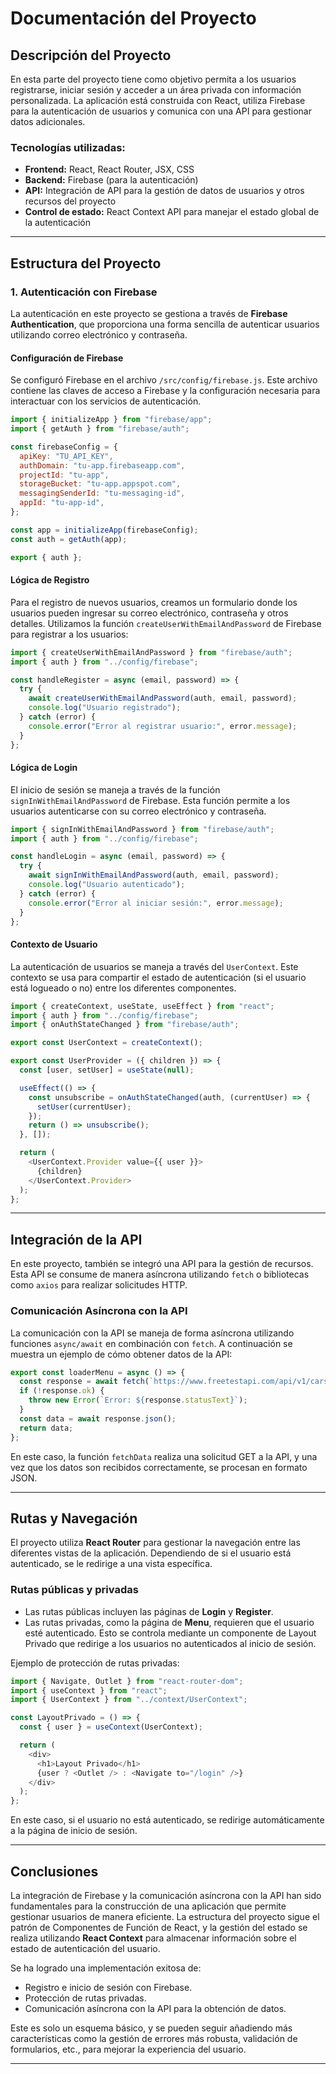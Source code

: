
# Documentación del Proyecto

## Descripción del Proyecto

En esta parte del proyecto tiene como objetivo permita a los usuarios registrarse, iniciar sesión y acceder a un área privada con información personalizada. La aplicación está construida con React, utiliza Firebase para la autenticación de usuarios y comunica con una API para gestionar datos adicionales.

### Tecnologías utilizadas:
- **Frontend:** React, React Router, JSX, CSS
- **Backend:** Firebase (para la autenticación)
- **API:** Integración de API para la gestión de datos de usuarios y otros recursos del proyecto
- **Control de estado:** React Context API para manejar el estado global de la autenticación

---

## Estructura del Proyecto

### 1. **Autenticación con Firebase**
La autenticación en este proyecto se gestiona a través de **Firebase Authentication**, que proporciona una forma sencilla de autenticar usuarios utilizando correo electrónico y contraseña.

#### Configuración de Firebase

Se configuró Firebase en el archivo `/src/config/firebase.js`. Este archivo contiene las claves de acceso a Firebase y la configuración necesaria para interactuar con los servicios de autenticación.

```javascript
import { initializeApp } from "firebase/app";
import { getAuth } from "firebase/auth";

const firebaseConfig = {
  apiKey: "TU_API_KEY",
  authDomain: "tu-app.firebaseapp.com",
  projectId: "tu-app",
  storageBucket: "tu-app.appspot.com",
  messagingSenderId: "tu-messaging-id",
  appId: "tu-app-id",
};

const app = initializeApp(firebaseConfig);
const auth = getAuth(app);

export { auth };
```

#### Lógica de Registro

Para el registro de nuevos usuarios, creamos un formulario donde los usuarios pueden ingresar su correo electrónico, contraseña y otros detalles. Utilizamos la función `createUserWithEmailAndPassword` de Firebase para registrar a los usuarios:

```javascript
import { createUserWithEmailAndPassword } from "firebase/auth";
import { auth } from "../config/firebase";

const handleRegister = async (email, password) => {
  try {
    await createUserWithEmailAndPassword(auth, email, password);
    console.log("Usuario registrado");
  } catch (error) {
    console.error("Error al registrar usuario:", error.message);
  }
};
```

#### Lógica de Login

El inicio de sesión se maneja a través de la función `signInWithEmailAndPassword` de Firebase. Esta función permite a los usuarios autenticarse con su correo electrónico y contraseña.

```javascript
import { signInWithEmailAndPassword } from "firebase/auth";
import { auth } from "../config/firebase";

const handleLogin = async (email, password) => {
  try {
    await signInWithEmailAndPassword(auth, email, password);
    console.log("Usuario autenticado");
  } catch (error) {
    console.error("Error al iniciar sesión:", error.message);
  }
};
```

#### Contexto de Usuario

La autenticación de usuarios se maneja a través del `UserContext`. Este contexto se usa para compartir el estado de autenticación (si el usuario está logueado o no) entre los diferentes componentes.

```javascript
import { createContext, useState, useEffect } from "react";
import { auth } from "../config/firebase";
import { onAuthStateChanged } from "firebase/auth";

export const UserContext = createContext();

export const UserProvider = ({ children }) => {
  const [user, setUser] = useState(null);

  useEffect(() => {
    const unsubscribe = onAuthStateChanged(auth, (currentUser) => {
      setUser(currentUser);
    });
    return () => unsubscribe();
  }, []);

  return (
    <UserContext.Provider value={{ user }}>
      {children}
    </UserContext.Provider>
  );
};
```

---

## Integración de la API

En este proyecto, también se integró una API para la gestión de recursos. Esta API se consume de manera asíncrona utilizando `fetch` o bibliotecas como `axios` para realizar solicitudes HTTP.

### Comunicación Asíncrona con la API

La comunicación con la API se maneja de forma asíncrona utilizando funciones `async/await` en combinación con `fetch`. A continuación se muestra un ejemplo de cómo obtener datos de la API:

```javascript
export const loaderMenu = async () => {
  const response = await fetch(`https://www.freetestapi.com/api/v1/cars`);
  if (!response.ok) {
    throw new Error(`Error: ${response.statusText}`);
  }
  const data = await response.json();
  return data;
};
```

En este caso, la función `fetchData` realiza una solicitud GET a la API, y una vez que los datos son recibidos correctamente, se procesan en formato JSON.

---

## Rutas y Navegación

El proyecto utiliza **React Router** para gestionar la navegación entre las diferentes vistas de la aplicación. Dependiendo de si el usuario está autenticado, se le redirige a una vista específica.

### Rutas públicas y privadas

- Las rutas públicas incluyen las páginas de **Login** y **Register**.
- Las rutas privadas, como la página de **Menu**, requieren que el usuario esté autenticado. Esto se controla mediante un componente de Layout Privado que redirige a los usuarios no autenticados al inicio de sesión.

Ejemplo de protección de rutas privadas:

```javascript
import { Navigate, Outlet } from "react-router-dom";
import { useContext } from "react";
import { UserContext } from "../context/UserContext";

const LayoutPrivado = () => {
  const { user } = useContext(UserContext);

  return (
    <div>
      <h1>Layout Privado</h1>
      {user ? <Outlet /> : <Navigate to="/login" />}
    </div>
  );
};
```

En este caso, si el usuario no está autenticado, se redirige automáticamente a la página de inicio de sesión.

---

## Conclusiones

La integración de Firebase y la comunicación asíncrona con la API han sido fundamentales para la construcción de una aplicación que permite gestionar usuarios de manera eficiente. La estructura del proyecto sigue el patrón de Componentes de Función de React, y la gestión del estado se realiza utilizando **React Context** para almacenar información sobre el estado de autenticación del usuario.

Se ha logrado una implementación exitosa de:
- Registro e inicio de sesión con Firebase.
- Protección de rutas privadas.
- Comunicación asíncrona con la API para la obtención de datos.

Este es solo un esquema básico, y se pueden seguir añadiendo más características como la gestión de errores más robusta, validación de formularios, etc., para mejorar la experiencia del usuario.

---
